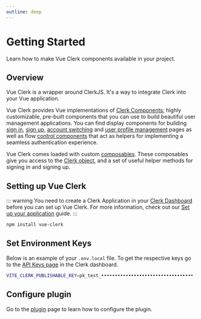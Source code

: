 ```yaml
---
outline: deep
---
```


# Getting Started

Learn how to make Vue Clerk components available in your project.

## Overview

Vue Clerk is a wrapper around ClerkJS. It's a way to integrate Clerk into your Vue application.

Vue Clerk provides Vue implementations of [Clerk Components](https://clerk.com/components/sign-in); highly customizable, pre-built components that you can use to build beautiful user management applications. You can find display components for building [sign in](https://clerk.com/components/sign-in), [sign up](https://clerk.com/components/sign-up), [account switching](https://clerk.com/components/user-button) and [user profile management](https://clerk.com/components/user-profile) pages as well as flow [control components](https://clerk.com/docs/component-reference/clerk-loaded) that act as helpers for implementing a seamless authentication experience.

Vue Clerk comes loaded with custom [composables](/composables/use-clerk.html). These composables give you access to the [Clerk object](https://clerk.com/docs/reference/clerkjs/clerk), and a set of useful helper methods for signing in and signing up.

## Setting up Vue Clerk

::: warning
You need to create a Clerk Application in your [Clerk Dashboard](https://dashboard.clerk.com/) before you can set up Vue Clerk. For more information, check out our [Set up your application](https://clerk.com/docs/authentication/set-up-your-application) guide.
:::

```bash
npm install vue-clerk
```

## Set Environment Keys

Below is an example of your `.env.local` file. To get the respective keys go to the [API Keys page](https://dashboard.clerk.com/last-active?path=api-keys) in the Clerk dashboard.

```bash
VITE_CLERK_PUBLISHABLE_KEY=pk_test_••••••••••••••••••••••••••••••••••
```

## Configure plugin

Go to the [plugin](/plugin) page to learn how to configure the plugin.
